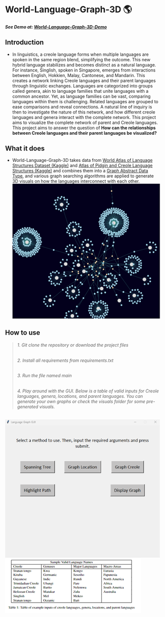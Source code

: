 # World-Language-Graph-3D 🌎
##### See Demo at: [World-Language-Graph-3D-Demo](https://tyseer2335.github.io/World-Language-Graph-3D/)
## Introduction
* In linguistics, a creole language forms when multiple languages are spoken in the same region blend, simplifying the outcome. This new hybrid language stabilizes and becomes distinct as a natural language. For instance, Singlish, spoken in Singapore, emerges from interactions between English, Hokkien, Malay, Cantonese, and Mandarin. This creates a network linking Creole languages and their parent languages through linguistic exchanges. Languages are categorized into groups called genera, akin to language families that unite languages with a common ancestor. Yet, as language families can be vast, comparing languages within them is challenging. Related languages are grouped to ease comparisons and reveal connections. A natural line of inquiry is then to investigate the nature of this network, and how different creole languages and genera interact with the complete network. This project aims to visualize the complete network of parent and Creole languages. This project aims to answer the question of  **How can the relationships between Creole languages and their parent languages be visualized?** 
## What it does 
* World-Language-Graph-3D takes data from [World Atlas of Language Structures Dataset (Kaggle)](https://www.kaggle.com/datasets/rtatman/world-atlas-of-language-structures) and [Atlas of Pidgin and Creole Language Structures (Kaggle)](https://www.kaggle.com/datasets/rtatman/atlas-of-pidgin-and-creole-language-structures) and combines them into a [Graph Abstract Data Type](https://en.wikipedia.org/wiki/Graph_(abstract_data_type)), and various graph searching algorithms are applied to generate 3D visuals on how the languages interconnect with each other. 
![Language Map](img.png)
## How to use  
> ###### 1. Git clone the repository or download the project files 
> ###### 2. Install all requirements from requirements.txt
> ###### 3. Run the file named main  
> ###### 4. Play around with the GUI. Below is a table of valid inputs for Creole languages, genera, locations, and parent languages. You can generate your own graphs or check the visuals folder for some pre-generated visuals.
![Language Map](img2.png) 
![Language Map](img3.png)




